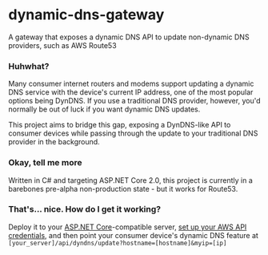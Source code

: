 # dynamic-dns-gateway

A gateway that exposes a dynamic DNS API to update non-dynamic DNS providers, such as AWS Route53

### Huhwhat?

Many consumer internet routers and modems support updating a dynamic DNS service with the device's current IP address, one of the most popular options being DynDNS. If you use a traditional DNS provider, however, you'd normally be out of luck if you want dynamic DNS updates.

This project aims to bridge this gap, exposing a DynDNS-like API to consumer devices while passing through the update to your traditional DNS provider in the background.

### Okay, tell me more

Written in C# and targeting ASP.NET Core 2.0, this project is currently in a barebones pre-alpha non-production state - but it works for Route53.

### That's... nice. How do I get it working?

Deploy it to your [ASP.NET Core](https://www.microsoft.com/net/download/core#/runtime)-compatible server, [set up your AWS API credentials](http://docs.aws.amazon.com/sdk-for-net/v3/developer-guide/net-dg-config-creds.html), and then point your consumer device's dynamic DNS feature at `[your_server]/api/dyndns/update?hostname=[hostname]&myip=[ip]`
